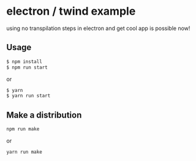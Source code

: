 # electron / twind example

using no transpilation steps in electron and get cool app is possible now!

## Usage

```bash
$ npm install
$ npm run start
```

or

```bash
$ yarn
$ yarn run start
```

## Make a distribution

```bash
npm run make
```

or 

```bash
yarn run make
```
